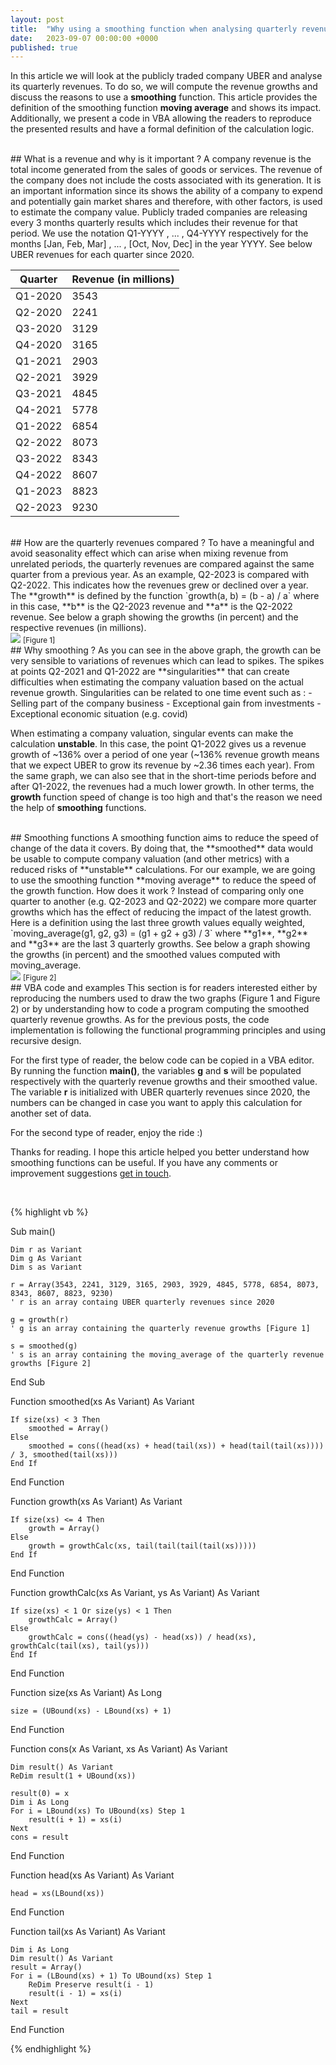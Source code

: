 ```yaml
---
layout: post
title:  "Why using a smoothing function when analysing quarterly revenues ?"
date:   2023-09-07 00:00:00 +0000
published: true
---
```

In this article we will look at the publicly traded company UBER and analyse its quarterly revenues. To do so, we will compute the revenue growths and discuss the reasons to use a **smoothing** function. This article provides the definition of the smoothing function **moving average** and shows its impact. Additionally, we present a code in VBA allowing the readers to reproduce the presented results and have a formal definition of the calculation logic.

<br/>
## What is a revenue and why is it important ?
A company revenue is the total income generated from the sales of goods or services. The revenue of the company does not include the costs associated with its generation. It is an important information since its shows the ability of a company to expend and potentially gain market shares and therefore, with other factors, is used to estimate the company value. Publicly traded companies are releasing every 3 months quarterly results which includes their revenue for that period. We use the notation Q1-YYYY , ... , Q4-YYYY respectively for the months [Jan, Feb, Mar] , ... , [Oct, Nov, Dec] in the year YYYY. See below UBER revenues for each quarter since 2020.

<br/>

| Quarter | Revenue (in millions) |
| ------- | ------- |
| Q1-2020      | 3543     
| Q2-2020      | 2241     
| Q3-2020      | 3129       
| Q4-2020      | 3165
| Q1-2021      | 2903
| Q2-2021      | 3929
| Q3-2021      | 4845
| Q4-2021      | 5778
| Q1-2022      | 6854
| Q2-2022      | 8073
| Q3-2022      | 8343
| Q4-2022      | 8607
| Q1-2023      | 8823
| Q2-2023      | 9230

<br/>
## How are the quarterly revenues compared ?
To have a meaningful and avoid seasonality effect which can arise when mixing revenue from unrelated periods, the quarterly revenues are compared against the same quarter from a previous year. As an example, Q2-2023 is compared with Q2-2022. This indicates how the revenues grew or declined over a year. The **growth** is defined by the function `growth(a, b) = (b - a) / a` where in this case, **b** is the Q2-2023 revenue and **a** is the Q2-2022 revenue. See below a graph showing the growths (in percent) and the respective revenues (in millions).

<br/>
<img src="/assets/Picture1.png"/>
<small>[Figure 1]</small>

<br/>
## Why smoothing ?
As you can see in the above graph, the growth can be very sensible to variations of revenues which can lead to spikes. The spikes at points Q2-2021 and Q1-2022 are **singularities** that can create difficulties when estimating the company valuation based on the actual revenue growth. Singularities can be related to one time event such as :
- Selling part of the company business
- Exceptional gain from investments
- Exceptional economic situation (e.g. covid)

When estimating a company valuation, singular events can make the calculation **unstable**. In this case, the point Q1-2022 gives us a revenue growth of ~136% over a period of one year (~136% revenue growth means that we expect UBER to grow its revenue by ~2.36 times each year). From the same graph, we can also see that in the short-time periods before and after Q1-2022, the revenues had a much lower growth. In other terms, the **growth** function speed of change is too high and that's the reason we need the help of **smoothing** functions. 

<br/>
## Smoothing functions
A smoothing function aims to reduce the speed of change of the data it covers. By doing that, the **smoothed** data would be usable to compute company valuation (and other metrics) with a reduced risks of **unstable** calculations. For our example, we are going to use the smoothing function **moving average** to reduce the speed of the growth function. How does it work ? Instead of comparing only one quarter to another (e.g. Q2-2023 and Q2-2022) we compare more quarter growths which has the effect of reducing the impact of the latest growth. Here is a definition using the last three growth values equally weighted, `moving_average(g1, g2, g3) = (g1 + g2 + g3) / 3` where **g1**, **g2** and **g3** are the last 3 quarterly growths. See below a graph showing the growths (in percent) and the smoothed values computed with moving_average.

<br/>
<img src="/assets/Picture2.png"/>
<small>[Figure 2]</small>

<br/>
## VBA code and examples
This section is for readers interested either by reproducing the numbers used to draw the two graphs (Figure 1 and Figure 2) or by understanding how to code a program computing the smoothed quarterly revenue growths. As for the previous posts, the code implementation is following the functional programming principles and using recursive design.

For the first type of reader, the below code can be copied in a VBA editor. By running the function **main()**, the variables **g** and **s** will be populated respectively with the quarterly revenue growths and their smoothed value. The variable **r** is initialized with UBER quarterly revenues since 2020, the numbers can be changed in case you want to apply this calculation for another set of data.

For the second type of reader, enjoy the ride :)

Thanks for reading. I hope this article helped you better understand how smoothing functions can be useful. If you have any comments or improvement suggestions <a href="mailto:hello@assadnavi.ch">get in touch</a>.

<br/>

{% highlight vb %}

Sub main()

    Dim r as Variant
    Dim g As Variant
    Dim s as Variant

    r = Array(3543, 2241, 3129, 3165, 2903, 3929, 4845, 5778, 6854, 8073, 8343, 8607, 8823, 9230)
    ' r is an array containg UBER quarterly revenues since 2020

    g = growth(r)
    ' g is an array containing the quarterly revenue growths [Figure 1]

    s = smoothed(g)
    ' s is an array containing the moving_average of the quarterly revenue growths [Figure 2]

End Sub

Function smoothed(xs As Variant) As Variant

    If size(xs) < 3 Then
        smoothed = Array()
    Else
        smoothed = cons((head(xs) + head(tail(xs)) + head(tail(tail(xs)))) / 3, smoothed(tail(xs)))
    End If

End Function

Function growth(xs As Variant) As Variant

    If size(xs) <= 4 Then
        growth = Array()
    Else
        growth = growthCalc(xs, tail(tail(tail(tail(xs)))))
    End If
    
End Function

Function growthCalc(xs As Variant, ys As Variant) As Variant

    If size(xs) < 1 Or size(ys) < 1 Then
        growthCalc = Array()
    Else
        growthCalc = cons((head(ys) - head(xs)) / head(xs), growthCalc(tail(xs), tail(ys)))
    End If

End Function

Function size(xs As Variant) As Long

    size = (UBound(xs) - LBound(xs) + 1)

End Function

Function cons(x As Variant, xs As Variant) As Variant

    Dim result() As Variant
    ReDim result(1 + UBound(xs))

    result(0) = x
    Dim i As Long
    For i = LBound(xs) To UBound(xs) Step 1
        result(i + 1) = xs(i)
    Next
    cons = result

End Function

Function head(xs As Variant) As Variant

    head = xs(LBound(xs))

End Function

Function tail(xs As Variant) As Variant

    Dim i As Long
    Dim result() As Variant
    result = Array()
    For i = (LBound(xs) + 1) To UBound(xs) Step 1
        ReDim Preserve result(i - 1)
        result(i - 1) = xs(i)
    Next
    tail = result
    
End Function

{% endhighlight %}
